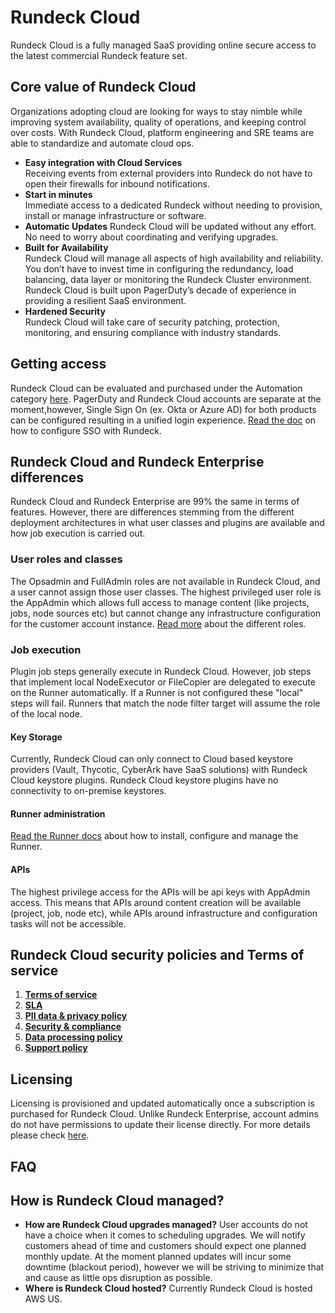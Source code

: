 # Rundeck Cloud

Rundeck Cloud is a fully managed SaaS providing online secure access to the latest commercial Rundeck feature set.

## Core value of Rundeck Cloud 
Organizations adopting cloud are looking for ways to stay nimble while improving system availability, quality of operations, and keeping control over costs. With Rundeck Cloud, platform engineering and SRE teams are able to standardize and automate cloud ops.

- **Easy integration with Cloud Services**<br>
Receiving events from external providers into Rundeck do not have to open their firewalls for inbound notifications.
- **Start in minutes**<br>
Immediate access to a dedicated Rundeck without needing to provision, install or manage infrastructure or software.
- **Automatic Updates**
Rundeck Cloud will be updated without any effort. No need to worry about coordinating and verifying upgrades.
- **Built for Availability**<br>
Rundeck Cloud will manage all aspects of high availability and reliability. You don’t have to invest time in configuring the redundancy, load balancing, data layer or monitoring the Rundeck Cluster environment. Rundeck Cloud is built upon PagerDuty’s decade of experience in providing a resilient SaaS environment.
- **Hardened Security**<br>
Rundeck Cloud will take care of security patching, protection, monitoring, and ensuring compliance with industry standards.

## Getting access

Rundeck Cloud can be evaluated and purchased under the Automation category [here](https://www.pagerduty.com/pricing/). PagerDuty and Rundeck Cloud accounts are separate at the moment,however, Single Sign On (ex. Okta or Azure AD) for both products can be configured resulting in a unified login experience. [Read the doc](/administration/security/sso.md) on how to configure SSO with Rundeck.

## Rundeck Cloud and Rundeck Enterprise differences

Rundeck Cloud and Rundeck Enterprise are 99% the same in terms of features. However, there are differences stemming from the different deployment architectures in what user classes and plugins are available and how job execution is carried out. 

### User roles and classes

The Opsadmin and FullAdmin roles are not available in Rundeck Cloud, and a user cannot assign those user classes. The highest privileged user role is the AppAdmin which allows full access to manage content (like projects, jobs, node sources etc) but cannot change any infrastructure configuration for the customer account instance. [Read more](/administration/security/default-users.md) about the different roles.

### Job execution

Plugin job steps generally execute in Rundeck Cloud. However, job steps that implement local NodeExecutor or FileCopier are delegated to execute on the Runner automatically. If a Runner is not configured these "local" steps will fail. Runners that match the node filter target will assume the role of the local node.  

#### Key Storage

Currently, Rundeck Cloud can only connect to Cloud based keystore providers (Vault, Thycotic, CyberArk have SaaS solutions) with Rundeck Cloud keystore plugins. Rundeck Cloud keystore plugins have no connectivity to on-premise keystores.

#### Runner administration
[Read the Runner docs](/administration/runner/index.md) about how to install, configure and manage the Runner. 

#### APIs

The highest privilege access for the APIs will be api keys with AppAdmin access. This means that APIs around content creation will be available (project, job, node etc), while APIs around infrastructure and configuration tasks will not be accessible.

## Rundeck Cloud security policies and Terms of service

1. **[Terms of service](https://www.pagerduty.com/terms-of-service/)**
1. **[SLA](https://www.pagerduty.com/standard-service-level-agreement/)**
1. **[PII data & privacy policy](https://www.pagerduty.com/privacy-policy/)**
1. **[Security & compliance](https://www.pagerduty.com/data-security-policy/)**
1. **[Data processing policy](https://www.pagerduty.com/data-processing-addendum/)**
1. **[Support policy](https://www.pagerduty.com/support-policy/)**

## Licensing

Licensing is provisioned and updated automatically once a subscription is purchased for Rundeck Cloud. Unlike Rundeck Enterprise, account admins do not have permissions to update their license directly. For more details please check [here](https://www.pagerduty.com/pricing/). 

## FAQ

## How is Rundeck Cloud managed?

- **How are Rundeck Cloud upgrades managed?**
User accounts do not have a choice when it comes to scheduling upgrades. We will notify customers ahead of time and customers should expect one planned monthly update. At the moment planned updates will incur some downtime (blackout period), however we will be striving to minimize that and cause as little ops disruption as possible.
- **Where is Rundeck Cloud hosted?**
Currently Rundeck Cloud is hosted AWS US.

